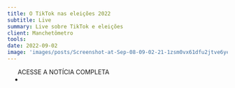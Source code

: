 ```yaml
---
title: O TikTok nas eleições 2022
subtitle: Live
summary: Live sobre TikTok e eleições
client: Manchetômetro
tools: 
date: 2022-09-02
image: 'images/posts/Screenshot-at-Sep-08-09-02-21-1zsm0vx61dfu2jtve6yen6rfhiracbtdlzysi8ktw8kk.png'
---
```




<div class="post__share"><ul class="share__list list-reset">ACESSE A NOTÍCIA COMPLETA<li class="share__item" style="margin-left: 10px"><a class="share__link share__facebook" style="background: #fa5657" href="https://www.youtube.com/watch?v=7719GqBpGOQ" title="Link" rel="nofollow"><i class="fa-solid fa-link"></i></a></li></ul></div>
<!-- <div class="gallery-box"><div class="gallery"><img src="/clipping/images/example-1.jpg" loading="lazy" alt="Project"><img src="/clipping/images/example-2.jpg" loading="lazy" alt="Project"></div><em>Gallery / <a href="https://www.freepik.com/" target="_blank">Freepic</a></em></div> -->